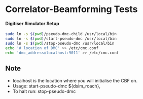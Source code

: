 Correlator-Beamforming Tests
=========

#### Digitiser Simulator Setup
```bash 
sudo ln -s $(pwd)/pseudo-dmc-child /usr/local/bin
sudo ln -s $(pwd)/start-pseudo-dmc /usr/local/bin
sudo ln -s $(pwd)/stop-pseudo-dmc /usr/local/bin
echo '# location of DMC' >> /etc/cmc.conf
echo 'dmc_address=localhost:9011' >> /etc/cmc.conf
```
## Note
* localhost is the location where you will initialise the CBF on.
*  Usage: start-pseudo-dmc ${dsim_roach},
*  To halt run: stop-pseudo-dmc
